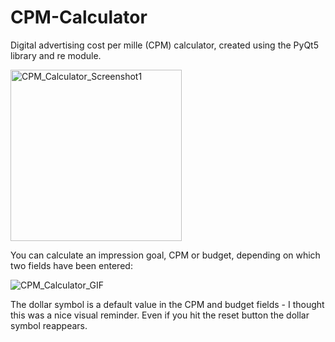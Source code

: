 # CPM-Calculator
Digital advertising cost per mille (CPM) calculator, created using the PyQt5 library and re module.

<img width="274" alt="CPM_Calculator_Screenshot1" src="https://user-images.githubusercontent.com/84557025/146355127-3fa0dea7-5249-4eb0-8655-5e6c92faf0c5.png">

You can calculate an impression goal, CPM or budget, depending on which two fields have been entered:

![CPM_Calculator_GIF](https://user-images.githubusercontent.com/84557025/146355345-319abac5-5546-4dfb-9051-08e76e065830.gif)

The dollar symbol is a default value in the CPM and budget fields - I thought this was a nice visual reminder. Even if you hit the reset button the dollar symbol reappears.
